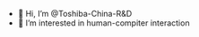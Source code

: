 - 👋 Hi, I’m @Toshiba-China-R&D
- 👀 I’m interested in human-compiter interaction


<!---
Toshiba-RDC/Toshiba-RDC is a ✨ special ✨ repository because its `README.md` (this file) appears on your GitHub profile.
You can click the Preview link to take a look at your changes.
--->
